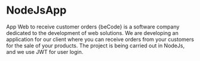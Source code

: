 # NodeJsApp
App Web to receive customer orders
{beCode} is a software company dedicated to the development of web solutions.
We are developing an application for our client where you can receive orders from your customers for the sale of your products.
The project is being carried out in NodeJs, and we use JWT for user login.


